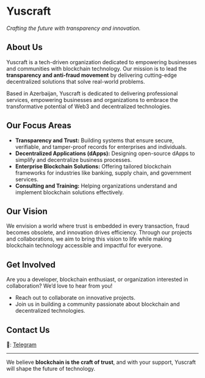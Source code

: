 # **Yuscraft**  
*Crafting the future with transparency and innovation.*

## **About Us**  
Yuscraft is a tech-driven organization dedicated to empowering businesses and communities with blockchain technology. Our mission is to lead the **transparency and anti-fraud movement** by delivering cutting-edge decentralized solutions that solve real-world problems.  

Based in Azerbaijan, Yuscraft is dedicated to delivering professional services, empowering businesses and organizations to embrace the transformative potential of Web3 and decentralized technologies.

## **Our Focus Areas**  
- **Transparency and Trust:** Building systems that ensure secure, verifiable, and tamper-proof records for enterprises and individuals.  
- **Decentralized Applications (dApps):** Designing open-source dApps to simplify and decentralize business processes.  
- **Enterprise Blockchain Solutions:** Offering tailored blockchain frameworks for industries like banking, supply chain, and government services.
- **Consulting and Training:** Helping organizations understand and implement blockchain solutions effectively.  

## **Our Vision**  
We envision a world where trust is embedded in every transaction, fraud becomes obsolete, and innovation drives efficiency. Through our projects and collaborations, we aim to bring this vision to life while making blockchain technology accessible and impactful for everyone.

## **Get Involved**  
Are you a developer, blockchain enthusiast, or organization interested in collaboration? We’d love to hear from you!  
- Reach out to collaborate on innovative projects.  
- Join us in building a community passionate about blockchain and decentralized technologies.

## **Contact Us**  
📱: [Telegram](https://t.me/nurlanyus)

---

We believe **blockchain is the craft of trust**, and with your support, Yuscraft will shape the future of technology.
